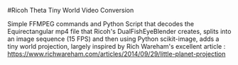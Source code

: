 #Ricoh Theta Tiny World Video Conversion

Simple FFMPEG commands and Python Script that decodes the Equirectangular mp4 file
that Ricoh's DualFishEyeBlender creates, splits into an image sequence (15 FPS)
and then using Python scikit-image, adds a tiny world projection, largely inspired by
Rich Wareham's excellent article :
https://www.richwareham.com/articles/2014/09/29/little-planet-projection
